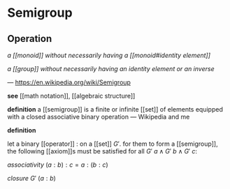 # Semigroup

## Operation

_a [[monoid]] without necessarily having a [[monoid#identity element]]_

_a [[group]] without necessarily having an identity element or an inverse_

&mdash; <https://en.wikipedia.org/wiki/Semigroup>

**see** [[math notation]], [[algebraic structure]]

**definition** a [[semigroup]] is a finite or infinite [[set]] of elements equipped with a closed associative binary operation &mdash; Wikipedia and me

**definition**

let a binary [[operator]] $:$ on a [[set]] $G'$. for them to form a [[semigroup]], the following [[axiom]]s must be satisfied for all $G'\ a \land G'\ b \land G'\ c$:

_associativity_ $(a : b) : c = a : (b : c)$

_closure_ $G'\ (a : b)$

